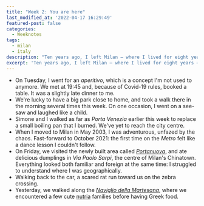 ```yaml
---
title: "Week 2: You are here"
last_modified_at: '2022-04-17 16:29:49'
featured-post: false
categories:
  - Weeknotes
tags:
  - milan
  - italy
description: "Ten years ago, I left Milan — where I lived for eight years — for London, UK. It's been a week since I moved back."
excerpt: 'Ten years ago, I left Milan — where I lived for eight years — for London, UK. It’s been a week since I moved back.'
---
```

<ul class="smd-ul">
  <li>On Tuesday, I went for an <em>aperitivo</em>, which is a concept I'm not used to anymore. We met at 19:45 and, because of Covid-19 rules, booked a table. It was a slightly late dinner to me.</li>
  <li>We're lucky to have a big park close to home, and took a walk there in the morning several times this week. On one occasion, I went on a see-saw and laughed like a child.</li>
  <li>Simone and I walked as far as <em>Porta Venezia</em> earlier this week to replace a small boiling pan that I burned. We've yet to reach the city centre.</li>
  <li>When I moved to Milan in May 2003, I was adventurous, unfazed by the chaos. Fast-forward to October 2021: the first time on the <em>Metro</em> felt like a dance lesson I couldn't follow.</li>
  <li>On Friday, we visited the newly built area called <a href="https://www.portanuova.com/it"><em>Portanuova</em></a>, and ate delicious dumplings in <em>Via Paolo Sarpi</em>, the centre of Milan's Chinatown. Everything looked both familiar and foreign at the same time: I struggled to understand where I was geographically.</li>
  <li>Walking back to the car, a scared rat run toward us on the zebra crossing.</li>
  <li>Yesterday, we walked along the <a href="https://en.wikipedia.org/wiki/Naviglio_Martesana"><em>Naviglio della Martesana</em></a>, where we encountered a few cute <a href="https://en.wikipedia.org/wiki/Coypu">nutria</a> families before having Greek food.</li>
</ul>